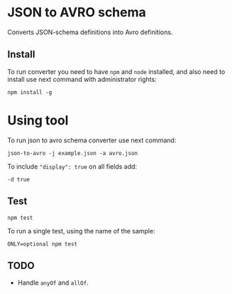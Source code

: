 # JSON to AVRO schema

Converts JSON-schema definitions into Avro definitions.

## Install
To run converter you need to have `npm` and `node` installed, and also need
to install use next command with administrator rights:

`npm install -g`

# Using tool

To run json to avro schema converter use next command:

`json-to-avro -j example.json -a avro.json`

To include `"display": true` on all fields add:

`-d true`

## Test

    npm test

To run a single test, using the name of the sample:

    ONLY=optional npm test

## TODO

* Handle `anyOf` and `allOf`.
